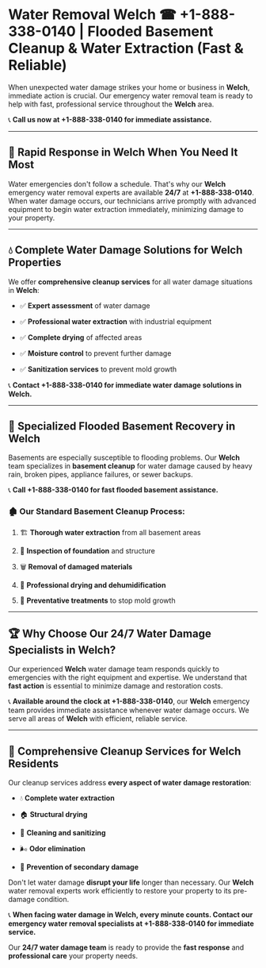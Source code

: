 # Water Removal Welch ☎ +1-888-338-0140 | Flooded Basement Cleanup & Water Extraction (Fast & Reliable)

When unexpected water damage strikes your home or business in **Welch**, immediate action is crucial. Our emergency water removal team is ready to help with fast, professional service throughout the **Welch** area. 

📞 **Call us now at +1-888-338-0140 for immediate assistance.**
---
## 🚀 Rapid Response in Welch When You Need It Most
Water emergencies don't follow a schedule. That's why our **Welch** emergency water removal experts are available **24/7** at **+1-888-338-0140**. When water damage occurs, our technicians arrive promptly with advanced equipment to begin water extraction immediately, minimizing damage to your property.
---
## 💧 Complete Water Damage Solutions for Welch Properties
We offer **comprehensive cleanup services** for all water damage situations in **Welch**:
- ✅ **Expert assessment** of water damage  
- ✅ **Professional water extraction** with industrial equipment  
- ✅ **Complete drying** of affected areas  
- ✅ **Moisture control** to prevent further damage  
- ✅ **Sanitization services** to prevent mold growth  
📞 **Contact +1-888-338-0140 for immediate water damage solutions in Welch.**
---
## 🌊 Specialized Flooded Basement Recovery in Welch
Basements are especially susceptible to flooding problems. Our **Welch** team specializes in **basement cleanup** for water damage caused by heavy rain, broken pipes, appliance failures, or sewer backups. 
📞 **Call +1-888-338-0140 for fast flooded basement assistance.**
### 🏚️ Our Standard Basement Cleanup Process:
1. 🏗️ **Thorough water extraction** from all basement areas  
2. 🔎 **Inspection of foundation** and structure  
3. 🗑️ **Removal of damaged materials**  
4. 💨 **Professional drying and dehumidification**  
5. 🚫 **Preventative treatments** to stop mold growth  
---
## 🏆 Why Choose Our 24/7 Water Damage Specialists in Welch?
Our experienced **Welch** water damage team responds quickly to emergencies with the right equipment and expertise. We understand that **fast action** is essential to minimize damage and restoration costs.
📞 **Available around the clock at +1-888-338-0140**, our **Welch** emergency team provides immediate assistance whenever water damage occurs. We serve all areas of **Welch** with efficient, reliable service.
---
## 🧹 Comprehensive Cleanup Services for Welch Residents
Our cleanup services address **every aspect of water damage restoration**:
- 💧 **Complete water extraction**  
- 🏠 **Structural drying**  
- 🧼 **Cleaning and sanitizing**  
- 🌬️ **Odor elimination**  
- 🚫 **Prevention of secondary damage**  
Don't let water damage **disrupt your life** longer than necessary. Our **Welch** water removal experts work efficiently to restore your property to its pre-damage condition.
📞 **When facing water damage in Welch, every minute counts. Contact our emergency water removal specialists at +1-888-338-0140 for immediate service.**
Our **24/7 water damage team** is ready to provide the **fast response** and **professional care** your property needs.
